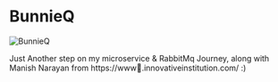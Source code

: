# BunnieQ
![BunnieQ](https://user-images.githubusercontent.com/76516881/192760891-f039611c-b524-4e49-a78e-b04dbe56209c.png)

Just Another step on my microservice & RabbitMq Journey, along with Manish Narayan from https://www🌺.innovativeinstitution.com/ :)
